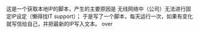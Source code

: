 这是一个获取本地IP的脚本，产生的主要原因是 无线网络中（公司）无法进行固定IP设定（懒得找IT support）；
于是写了一个脚本，每天运行一次，如果有变化就写信给自己，并把最新的IP写入文本。
over
